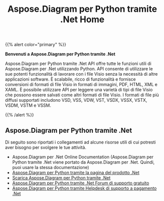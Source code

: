 ﻿---
title: Aspose.Diagram per Python tramite .Net Home
type: docs
weight: 40
url: /it/python-net/
---
{{% alert color="primary" %}} 


**Benvenuti a Aspose.Diagram per Python tramite .Net**

Aspose.Diagram per Python tramite .Net API offre tutte le funzioni utili di Aspose.Diagram per .Net utilizzando Python. API consente di utilizzare le sue potenti funzionalità di lavorare con i file Visio senza la necessità di altre applicazioni software. È scalabile, ricco di funzionalità e fornisce conversioni di formati di file Visio in formati di immagini, PDF, HTML, XML e XAML. È possibile utilizzare API per leggere una varietà di tipi di file Visio che possono essere salvati come altri formati di file Visio. I formati di file più diffusi supportati includono VSD, VSS, VDW, VST, VSDX, VSSX, VSTX, VSDM, VSTM e VSSM.

{{% /alert %}} 
## **Aspose.Diagram per Python tramite .Net**
Di seguito sono riportati i collegamenti ad alcune risorse utili di cui potresti aver bisogno per svolgere le tue attività.

- Aspose.Diagram per .Net Online Documentation (Aspose.Diagram per Python tramite .Net viene portato da Aspose.Diagram per .Net. Quindi, puoi usare la stessa documentazione)
- [Aspose.Diagram per Python tramite la pagina del prodotto .Net](https://products.aspose.com/diagram/python-net/)
- [Scarica Aspose.Diagram per Python tramite .Net](https://releases.aspose.com/diagram/python-net/)
- [Aspose.Diagram per Python tramite .Net Forum di supporto gratuito](https://forum.aspose.com/c/diagram/17)
- [Aspose.Diagram per Python tramite Helpdesk di supporto a pagamento .Net](https://helpdesk.aspose.com/)
